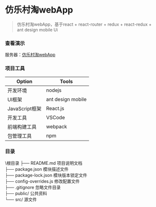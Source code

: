 仿乐村淘webApp
===
> 仿乐村淘webApp，基于react + react-router + redux + react-redux + ant design mobile Ui

### 查看演示
服务器：[仿乐村淘webApp](http://39.96.84.133:9000 "浏览器查看")

### 项目工具

| Option         | Tools              |
| -------------- | ------------------ |
| 开发环境       | nodejs             |
| UI框架         | ant design mobile  |
| JavaScript框架 | React.js           |
| 开发工具       | VSCode             |
| 前端构建工具   | webpack            |
| 包管理工具     | npm                |

### 目录
\根目录
├── README.md					项目说明文档 <br/>
├── package.json				模块描述文件 <br/>
├── package-lock.json			模块版本锁定文件 <br/>
├── config-overrides.js   修改配置文件 <br/>
├── .gitignore					忽略文件目录 <br/>
├── public/							公共资料 <br/>
└── src/							源文件 <br/>
